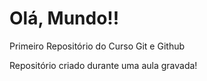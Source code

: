 # Olá, Mundo!!
 Primeiro Repositório do Curso Git e Github

Repositório criado durante uma aula gravada!